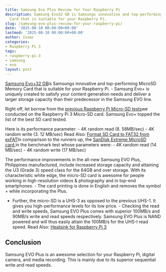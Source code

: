 ```yaml
---
title: Samsung Evo Plus Review for Your Raspberry Pi
description: Samsung Evo32 GB is Samsungs innovative and top-performing MicroSD Memory
  Card that is suitable for your Raspberry Pi.
slug: /samsung-evo-plus-review-for-your-raspberry-pi/
date: '2025-08-10 00:00:00+00:00'
lastmod: '2025-08-10 00:00:00+00:00'
author: Isaac
categories:
- Raspberry Pi 3
tags:
- raspberry-pi-3
- samsung
- evo
layout: post
---
```

[Samsung Evo+32 GB](https://www.amazon.com/dp/B00WR4IJBE/?tag=p-policy-20)is Samsungs innovative and top-performing MicroSD Memory Card that is suitable for your Raspberry Pi. - Samsung Evo+ is uniquely created to satisfy your content generation needs and deliver a larger storage capacity than their predecessor in the Samsung EVO line.

Right off, let borrow from the [previous Raspberry Pi Micro-SD tests](https://pestpolicy.com/best-sd-card-for-[raspberry-pi-3](https://pestpolicy.com/best-heatsink-for-raspberry-pi-3/)/)we conducted on the Raspberry Pi 3 Micro-SD card. Samsung Evo+ topped the list of the best SD card tested.

Here is its performance parameter: - 4K random read (8. 58MB/sec) - 4K random write (3. 12 MB/sec) Read Also: [Format SD Card to FAT32 from exFAT](https://pestpolicy.com/how-to-format-sd-card-to-fat32/)In comparison to the runners up, the [SanDisk Extreme MicroSD card](https://www.amazon.com/gp/product/B06XWMQ81P/?tag=p-policy-20),in the benchmark test whose parameters were: - 4K random read (14 MB/sec) - 4K random write (17 MB/sec)

The performance improvements in the all-new Samsung EVO Plus, Philippines manufactured, include increased storage capacity and attaining the U3 (Grade 3) speed class for the 64GB and over storage. With its characteristic white edge, the micro-SD card is awesome for people working in high-resolution videos & photography and in top-end smartphones. - The card printing is done in English and removes the symbol + while incorporating the Plus.

- Further, the micro-SD is a UHS-3 as opposed to the previous UHS-1. It gives you high-performance levels for its low price. - Checking the read and write speeds, Samsung EVO Plus comes with superior 100MB/s and 90MB/s write and read speeds respectively. Samsung EVO Plus is NAND powered and will thus easily attain the 100MB/s for the UHS-I read speed. Read Also: [Heatsink for Raspberry Pi 3](https://pestpolicy.com/best-heatsink-for-raspberry-pi-3/)

##  Conclusion

Samsung EVO Plus is an awesome selection for your Raspberry Pi, digital camera, and media recording. This is mainly due to its superior sequential write and read speeds.